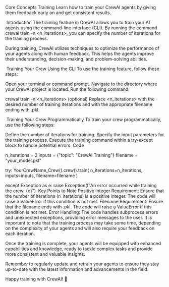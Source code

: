 Core Concepts
Training
Learn how to train your CrewAI agents by giving them feedback early on and get consistent results.

​
Introduction
The training feature in CrewAI allows you to train your AI agents using the command-line interface (CLI). By running the command crewai train -n <n_iterations>, you can specify the number of iterations for the training process.

During training, CrewAI utilizes techniques to optimize the performance of your agents along with human feedback. This helps the agents improve their understanding, decision-making, and problem-solving abilities.

​
Training Your Crew Using the CLI
To use the training feature, follow these steps:

Open your terminal or command prompt.
Navigate to the directory where your CrewAI project is located.
Run the following command:

crewai train -n <n_iterations> <filename> (optional)
Replace <n_iterations> with the desired number of training iterations and <filename> with the appropriate filename ending with .pkl.

​
Training Your Crew Programmatically
To train your crew programmatically, use the following steps:

Define the number of iterations for training.
Specify the input parameters for the training process.
Execute the training command within a try-except block to handle potential errors.
Code

n_iterations = 2
inputs = {"topic": "CrewAI Training"}
filename = "your_model.pkl"

try:
    YourCrewName_Crew().crew().train(
      n_iterations=n_iterations, 
      inputs=inputs, 
      filename=filename
    )

except Exception as e:
    raise Exception(f"An error occurred while training the crew: {e}")
​
Key Points to Note
Positive Integer Requirement: Ensure that the number of iterations (n_iterations) is a positive integer. The code will raise a ValueError if this condition is not met.
Filename Requirement: Ensure that the filename ends with .pkl. The code will raise a ValueError if this condition is not met.
Error Handling: The code handles subprocess errors and unexpected exceptions, providing error messages to the user.
It is important to note that the training process may take some time, depending on the complexity of your agents and will also require your feedback on each iteration.

Once the training is complete, your agents will be equipped with enhanced capabilities and knowledge, ready to tackle complex tasks and provide more consistent and valuable insights.

Remember to regularly update and retrain your agents to ensure they stay up-to-date with the latest information and advancements in the field.

Happy training with CrewAI! 🚀